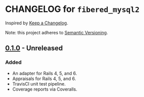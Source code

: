 # CHANGELOG for `fibered_mysql2`

Inspired by [Keep a Changelog](https://keepachangelog.com/en/1.0.0/).

Note: this project adheres to [Semantic Versioning](https://semver.org/spec/v2.0.0.html).

## [0.1.0] - Unreleased
### Added
- An adapter for Rails 4, 5, and 6.
- Appraisals for Rails 4, 5, and 6.
- TravisCI unit test pipeline.
- Coverage reports via Coveralls.

[0.1.0]: https://github.com/Invoca/fibered_mysql2/tree/v0.1.0